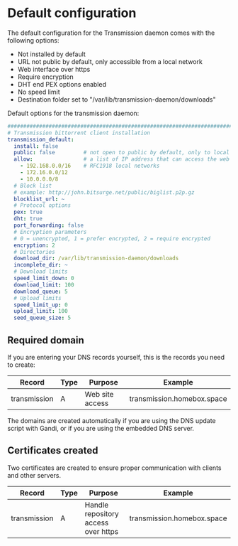 # Default configuration

The default configuration for the Transmission daemon comes with the following options:

- Not installed by default
- URL not public by default, only accessible from a local network
- Web interface over https
- Require encryption
- DHT end PEX options enabled
- No speed limit
- Destination folder set to "/var/lib/transmission-daemon/downloads"

Default options for the transmission daemon:

```yaml
###############################################################################
# Transmission bittorrent client installation
transmission_default:
  install: false
  public: false         # not open to public by default, only to local networks
  allow:                # a list of IP address that can access the web interface
    - 192.168.0.0/16    # RFC1918 local networks
    - 172.16.0.0/12
    - 10.0.0.0/8
  # Block list
  # example: http://john.bitsurge.net/public/biglist.p2p.gz
  blocklist_url: ~
  # Protocol options
  pex: true
  dht: true
  port_forwarding: false
  # Encryption parameters
  # 0 = unencrypted, 1 = prefer encrypted, 2 = require encrypted
  encryption: 2
  # Directories
  download_dir: /var/lib/transmission-daemon/downloads
  incomplete_dir: ~
  # Download limits
  speed_limit_down: 0
  download_limit: 100
  download_queue: 5
  # Upload limits
  speed_limit_up: 0
  upload_limit: 100
  seed_queue_size: 5
```

## Required domain

If you are entering your DNS records yourself, this is the records you need to create:

| Record            | Type   | Purpose                                  | Example                      |
| -----------       | ------ | ---------                                | ---------                    |
| transmission      | A      | Web site access                          | transmission.homebox.space   |


The domains are created automatically if you are using the DNS update script with Gandi, or if you are
using the embedded DNS server.

## Certificates created

Two certificates are created to ensure proper communication with clients and other servers.

| Record       | Type   | Purpose                             | Example                    |
| -----------  | ------ | ---------                           | ---------                  |
| transmission | A      | Handle repository access over https | transmission.homebox.space |
